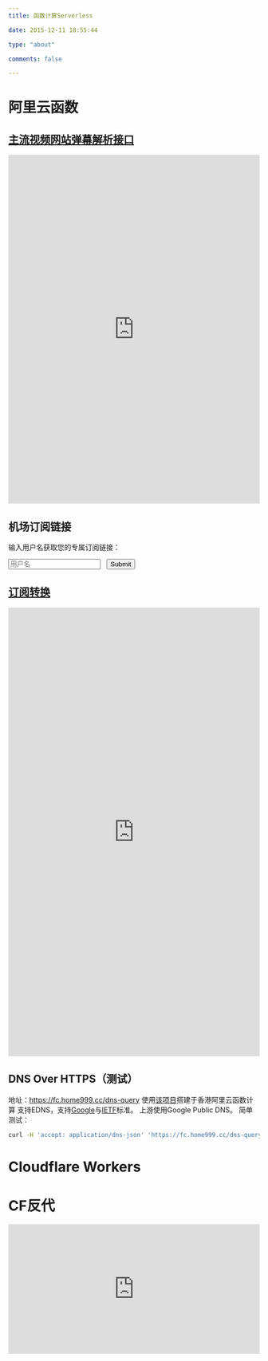 ```yaml
---
title: 函数计算Serverless

date: 2015-12-11 18:55:44

type: "about"

comments: false

---
```

# 阿里云函数
## [主流视频网站弹幕解析接口](https://fc.home999.cc/)

<iframe src="https://fc.home999.cc/" width="100%" height=700px style="border:none;"></iframe>

## 机场订阅链接
输入用户名获取您的专属订阅链接：
<form name="sub" action="https://fc.home999.cc/sub" method="get">
    <input type="text" placeholder="用户名" name="user"></input>&nbsp;&nbsp;
    <input type="submit"></input>
</form>

## [订阅转换](https://fc.home999.cc/subconverter/)
<iframe src="https://fc.home999.cc/subconverter/" width="100%" height=900px style="border:none;"></iframe>

## DNS Over HTTPS（测试）
地址：https://fc.home999.cc/dns-query
使用[该项目](https://github.com/m13253/dns-over-https)搭建于香港阿里云函数计算
支持EDNS，支持[Google](https://developers.google.com/speed/public-dns/docs/dns-over-https)与[IETF](https://www.rfc-editor.org/rfc/rfc8484.txt)标准。
上游使用Google Public DNS。
简单测试：
```bash
curl -H 'accept: application/dns-json' 'https://fc.home999.cc/dns-query?name=www.google.com&type=A' | jq
```

# Cloudflare Workers
# CF反代
<iframe src="https://gd.home999.cc/proxy/" width="100%" height=260px style="border:none;"></iframe>